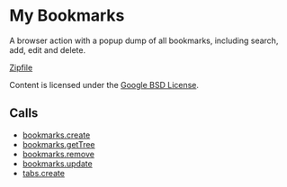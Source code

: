 
My Bookmarks
=======

A browser action with a popup dump of all bookmarks, including search, add, edit and delete.

[Zipfile](http://developer.chrome.com/extensions/examples/api/bookmarks/basic.zip)

Content is licensed under the [Google BSD License](https://developers.google.com/open-source/licenses/bsd).

Calls
-----

* [bookmarks.create](https://developer.chrome.com/extensions/bookmarks#method-create)
* [bookmarks.getTree](https://developer.chrome.com/extensions/bookmarks#method-getTree)
* [bookmarks.remove](https://developer.chrome.com/extensions/bookmarks#method-remove)
* [bookmarks.update](https://developer.chrome.com/extensions/bookmarks#method-update)
* [tabs.create](https://developer.chrome.com/extensions/tabs#method-create)